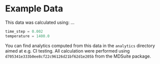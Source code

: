# Example Data

This data was calculated using:
...

````python
time_step = 0.002
temperature = 1400.0
````

You can find analytics computed from this data in the ``analytics`` directory aimed at e.g. CI testing.
All calculation were performed using ``d705341e333b0ee8cf22c96126d21bf62d1e205b`` from the MDSuite package.